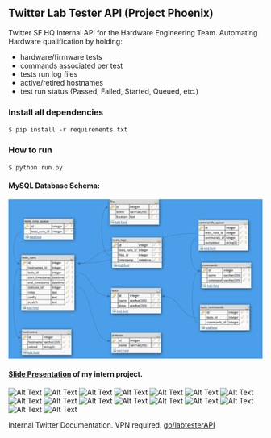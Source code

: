 ## Twitter Lab Tester API (Project Phoenix) 

Twitter SF HQ Internal API for the Hardware Engineering Team. 
Automating Hardware qualification by holding:
* hardware/firmware tests
* commands associated per test
* tests run log files
* active/retired hostnames
* test run status (Passed, Failed, Started, Queued, etc.)

### Install all dependencies
```
$ pip install -r requirements.txt
```

### How to run
```
$ python run.py
```

#### MySQL Database Schema:
![Alt Text](https://github.com/jimenezjose/Phoenix/blob/master/docs/images/Twitter%20LabTester%20API%20Schema.png)

#### [Slide Presentation](https://github.com/jimenezjose/Twitter-Lab-Tester-Api/blob/master/docs/files/Labtester.pdf) of my intern project.
![Alt Text](https://github.com/jimenezjose/Twitter-Lab-Tester-Api/blob/master/docs/files/slides/Labtester-1.png)
![Alt Text](https://github.com/jimenezjose/Twitter-Lab-Tester-Api/blob/master/docs/files/slides/Labtester-2.png)
![Alt Text](https://github.com/jimenezjose/Twitter-Lab-Tester-Api/blob/master/docs/files/slides/Labtester-3.png)
![Alt Text](https://github.com/jimenezjose/Twitter-Lab-Tester-Api/blob/master/docs/files/slides/Labtester-4.png)
![Alt Text](https://github.com/jimenezjose/Twitter-Lab-Tester-Api/blob/master/docs/files/slides/Labtester-5.png)
![Alt Text](https://github.com/jimenezjose/Twitter-Lab-Tester-Api/blob/master/docs/files/slides/Labtester-6.png)
![Alt Text](https://github.com/jimenezjose/Twitter-Lab-Tester-Api/blob/master/docs/files/slides/Labtester-7.png)
![Alt Text](https://github.com/jimenezjose/Twitter-Lab-Tester-Api/blob/master/docs/files/slides/Labtester-8.png)
![Alt Text](https://github.com/jimenezjose/Twitter-Lab-Tester-Api/blob/master/docs/files/slides/Labtester-9.png)
![Alt Text](https://github.com/jimenezjose/Twitter-Lab-Tester-Api/blob/master/docs/files/slides/Labtester-10.png)
![Alt Text](https://github.com/jimenezjose/Twitter-Lab-Tester-Api/blob/master/docs/files/slides/Labtester-11.png)
![Alt Text](https://github.com/jimenezjose/Twitter-Lab-Tester-Api/blob/master/docs/files/slides/Labtester-12.png)
![Alt Text](https://github.com/jimenezjose/Twitter-Lab-Tester-Api/blob/master/docs/files/slides/Labtester-13.png)
![Alt Text](https://github.com/jimenezjose/Twitter-Lab-Tester-Api/blob/master/docs/files/slides/Labtester-14.png)
![Alt Text](https://github.com/jimenezjose/Twitter-Lab-Tester-Api/blob/master/docs/files/slides/Labtester-15.png)
![Alt Text](https://github.com/jimenezjose/Twitter-Lab-Tester-Api/blob/master/docs/files/slides/Labtester-16.png)


Internal Twitter Documentation. VPN required. 
[go/labtesterAPI](https://confluence.twitter.biz/pages/viewpage.action?pageId=107089361)
